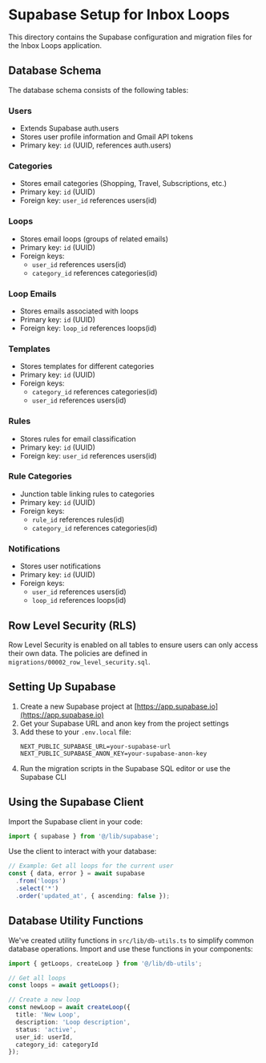# Supabase Setup for Inbox Loops

This directory contains the Supabase configuration and migration files for the Inbox Loops application.

## Database Schema

The database schema consists of the following tables:

### Users
- Extends Supabase auth.users
- Stores user profile information and Gmail API tokens
- Primary key: `id` (UUID, references auth.users)

### Categories
- Stores email categories (Shopping, Travel, Subscriptions, etc.)
- Primary key: `id` (UUID)
- Foreign key: `user_id` references users(id)

### Loops
- Stores email loops (groups of related emails)
- Primary key: `id` (UUID)
- Foreign keys:
  - `user_id` references users(id)
  - `category_id` references categories(id)

### Loop Emails
- Stores emails associated with loops
- Primary key: `id` (UUID)
- Foreign key: `loop_id` references loops(id)

### Templates
- Stores templates for different categories
- Primary key: `id` (UUID)
- Foreign keys:
  - `category_id` references categories(id)
  - `user_id` references users(id)

### Rules
- Stores rules for email classification
- Primary key: `id` (UUID)
- Foreign key: `user_id` references users(id)

### Rule Categories
- Junction table linking rules to categories
- Primary key: `id` (UUID)
- Foreign keys:
  - `rule_id` references rules(id)
  - `category_id` references categories(id)

### Notifications
- Stores user notifications
- Primary key: `id` (UUID)
- Foreign keys:
  - `user_id` references users(id)
  - `loop_id` references loops(id)

## Row Level Security (RLS)

Row Level Security is enabled on all tables to ensure users can only access their own data. The policies are defined in `migrations/00002_row_level_security.sql`.

## Setting Up Supabase

1. Create a new Supabase project at [https://app.supabase.io](https://app.supabase.io)
2. Get your Supabase URL and anon key from the project settings
3. Add these to your `.env.local` file:
   ```
   NEXT_PUBLIC_SUPABASE_URL=your-supabase-url
   NEXT_PUBLIC_SUPABASE_ANON_KEY=your-supabase-anon-key
   ```
4. Run the migration scripts in the Supabase SQL editor or use the Supabase CLI

## Using the Supabase Client

Import the Supabase client in your code:

```typescript
import { supabase } from '@/lib/supabase';
```

Use the client to interact with your database:

```typescript
// Example: Get all loops for the current user
const { data, error } = await supabase
  .from('loops')
  .select('*')
  .order('updated_at', { ascending: false });
```

## Database Utility Functions

We've created utility functions in `src/lib/db-utils.ts` to simplify common database operations. Import and use these functions in your components:

```typescript
import { getLoops, createLoop } from '@/lib/db-utils';

// Get all loops
const loops = await getLoops();

// Create a new loop
const newLoop = await createLoop({
  title: 'New Loop',
  description: 'Loop description',
  status: 'active',
  user_id: userId,
  category_id: categoryId
});
```
